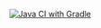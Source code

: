 [![Java CI with Gradle](https://github.com/anaruw/sql_deadline_soon/actions/workflows/gradle.yml/badge.svg)](https://github.com/anaruw/sql_deadline_soon/actions/workflows/gradle.yml)
